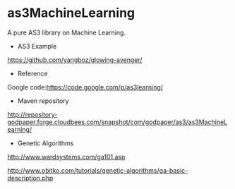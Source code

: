 as3MachineLearning
==================

A pure AS3 library on Machine Learning.

* AS3 Example

https://github.com/yangboz/glowing-avenger/

* Reference

Google code:https://code.google.com/p/as3learning/

* Maven repository

http://repository-godpaper.forge.cloudbees.com/snapshot/com/godpaper/as3/as3MachineLearning/

* Genetic Algorithms

http://www.wardsystems.com/ga101.asp

http://www.obitko.com/tutorials/genetic-algorithms/ga-basic-description.php
